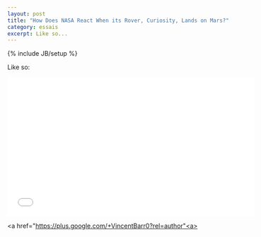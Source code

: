 ```yaml
---
layout: post
title: "How Does NASA React When its Rover, Curiosity, Lands on Mars?"
category: essais
excerpt: Like so...
---
```

{% include JB/setup %}

Like so:

<iframe width="560" height="315" src="//www.youtube.com/embed/EEZgw43GCQ8" frameborder="0"> </iframe>

<a href="https://plus.google.com/+VincentBarr0?rel=author"<a></a>